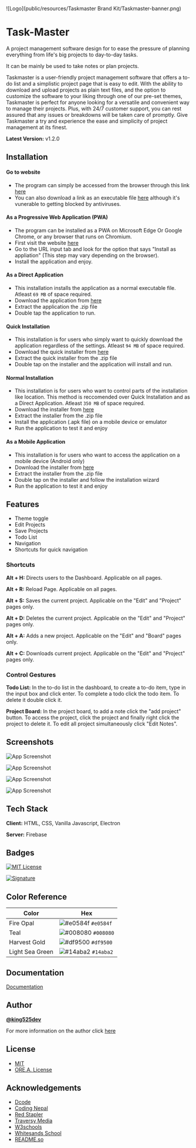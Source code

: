 
![Logo](public/resources/Taskmaster Brand Kit/Taskmaster-banner.png)


# Task-Master

A project management software design for to ease the pressure of planning everything from life's big projects to day-to-day tasks.

It can be mainly be used to take notes or plan projects.

Taskmaster is a user-friendly project management software that offers a to-do list and a simplistic project page that is easy to edit. With the ability to download and upload projects as plain text files, and the option to customize the software to your liking through one of our pre-set themes, Taskmaster is perfect for anyone looking for a versatile and convenient way to manage their projects. Plus, with 24/7 customer support, you can rest assured that any issues or breakdowns will be taken care of promptly. Give Taskmaster a try and experience the ease and simplicity of project management at its finest.

**Latest Version:** v1.2.0


## Installation

#### Go to website
- The program can simply be accessed from the browser through this link [here](https://task-master-e14a8.firebaseapp.com/)
- You can also download a link as an executable file [here](https://task-master-e14a8.firebaseapp.com/) although it's vunerable to getting blocked by antiviruses.

#### As a Progressive Web Application (PWA)
- The program can be installed as a PWA on Microsoft Edge Or Google Chrome, or any browser that runs on Chromium.
- First visit the website [here](https://task-master-e14a8.firebaseapp.com/)
- Go to the URL input tab and look for the option that says "Install as appliation" (This step may vary depending on the browser).
- Install the application and enjoy.

#### As a Direct Application
- This installation installs the application as a normal executable file. Atleast `69 MB` of space required.
- Download the application from [here](https://terabox.com/s/1czN1rqULEhuSgP9IcJEnOg)
- Extract the application the .zip file
- Double tap the application to run.

#### Quick Installation
- This installation is for users who simply want to quickly download the application regardless of the settings. Atleast `94 MB` of space required.
- Download the quick installer from [here](https://terabox.com/s/1f3SvAvhXXiBbhYzX0rSnMg)
- Extract the quick installer from the .zip file
- Double tap on the installer and the application will install and run.

#### Normal Installation
- This installation is for users who want to control parts of the installation like location. This method is reccomended over Quick Installation and as a Direct Application. Atleast `350 MB` of space required.
- Download the installer from [here](https://terabox.com/s/1K1wxDyx40_KTkKW0YpLoug)
- Extract the installer from the .zip file
- Install the application (.apk file) on a mobile device or emulator
- Run the application to test it and enjoy

#### As a Mobile Application
- This installation is for users who want to access the application on a mobile device (Android only)
- Download the installer from [here](https://terabox.com/s/1K1wxDyx40_KTkKW0YpLoug)
- Extract the installer from the .zip file
- Double tap on the installer and follow the installation wizard
- Run the application to test it and enjoy


    
## Features

- Theme toggle
- Edit Projects 
- Save Projects
- Todo List
- Navigation
- Shortcuts for quick navigation

### Shortcuts
 **Alt + H:** Directs users to the Dashboard. Applicable on all pages.

 **Alt + R:** Reload Page. Applicable on all pages.

 **Alt + S:** Saves the current project. Applicable on the "Edit" and "Project" pages only.

 **Alt + D:** Deletes the current project. Applicable on the "Edit" and "Project" pages only.

 **Alt + A:** Adds a new project. Applicable on the "Edit" and "Board" pages only.

 **Alt + C:** Downloads current project. Applicable on the "Edit" and "Project" pages only.

### Control Gestures
 **Todo List:** In the to-do list in the dashboard, to create a to-do item, type in the input box and click enter. To complete a todo click the todo item. To delete it double click it.
 
 **Project Board:** In the project board, to add a note click the "add project" button. To access the project, click the project and finally right click the project to delete it. To edit all project simultaneously click "Edit Notes". 

## Screenshots

![App Screenshot](public/resources/screenshots/screenshot-1.jpeg)

![App Screenshot](public/resources/screenshots/screenshot-2.jpeg)

![App Screenshot](public/resources/screenshots/screenshot-3.jpeg)

![App Screenshot](public/resources/screenshots/screenshot-40.png)

## Tech Stack

**Client:** HTML, CSS, Vanilla Javascript, Electron

**Server:** Firebase


## Badges

[![MIT License](https://img.shields.io/badge/License-MIT-green.svg)](https://choosealicense.com/licenses/mit/)   

[![Signature](https://img.shields.io/badge/Signature-ORE.A.ORIGINAL-brightgreen)](https://choosealicense.com/licenses/mit/)
## Color Reference

| Color             | Hex                                                                |
| ----------------- | ------------------------------------------------------------------ |
| Fire Opal | ![#e0584f](https://placehold.co/15x15/e0584f/e0584f.png) `#e0584f` |
| Teal | ![#008080](https://placehold.co/15x15/008080/008080.png) `#008080` |
| Harvest Gold | ![#df9500](https://placehold.co/15x15/df9500/df9500.png) `#df9500` |
| Light Sea Green | ![#14aba2](https://placehold.co/15x15/14aba2/14aba2.png) `#14aba2` |


## Documentation

[Documentation](extras/Documentation.md)


## Author

 **[@king525dev](https://github.com/king525dev)**

 For more information on the author click [here](https://king525-portfolio.pages.dev/)
 
## License

- [MIT](https://choosealicense.com/licenses/mit/)
- [ORE.A. License](extras/license.txt)

## Acknowledgements

 - [Dcode](https://dcode.domenade.com/)
 - [Coding Nepal](https://www.codingnepalweb.com/)
 - [Red Stapler](https://redstapler.co/)
 - [Traversy Media](https://traversymedia.com/)
 - [W3schools](https://www.w3schools.com/)
 - [Whitesands School](http://www.whitesands.org.ng/)
 - [README.so](https://readme.so/)